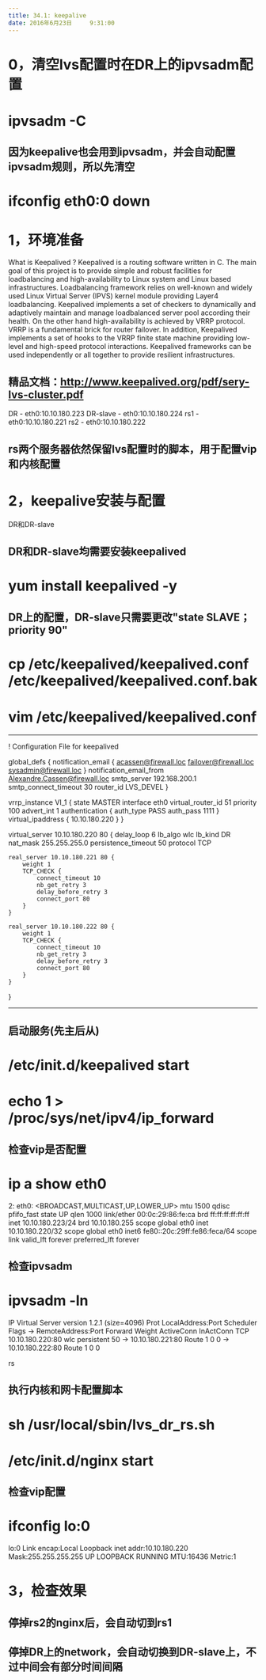 ```yaml
---
title: 34.1: keepalive
date: 2016年6月23日	 9:31:00
---
```

 
0，清空lvs配置时在DR上的ipvsadm配置
============================================
# ipvsadm -C
## 因为keepalive也会用到ipvsadm，并会自动配置ipvsadm规则，所以先清空
 
# ifconfig eth0:0 down 
1，环境准备
===========================================
What is Keepalived ?
Keepalived is a routing software written in C. The main goal of this project is to provide simple and robust facilities for loadbalancing and high-availability to Linux system and Linux based infrastructures. Loadbalancing framework relies on well-known and widely used Linux Virtual Server (IPVS) kernel module providing Layer4 loadbalancing. Keepalived implements a set of checkers to dynamically and adaptively maintain and manage loadbalanced server pool according their health. On the other hand high-availability is achieved by VRRP protocol. VRRP is a fundamental brick for router failover. In addition, Keepalived implements a set of hooks to the VRRP finite state machine providing low-level and high-speed protocol interactions. Keepalived frameworks can be used independently or all together to provide resilient infrastructures.
 
## 精品文档：http://www.keepalived.org/pdf/sery-lvs-cluster.pdf
 
DR - eth0:10.10.180.223
DR-slave - eth0:10.10.180.224
rs1 - eth0:10.10.180.221
rs2 - eth0:10.10.180.222
 
## rs两个服务器依然保留lvs配置时的脚本，用于配置vip和内核配置 
2，keepalive安装与配置
===========================================
DR和DR-slave
## DR和DR-slave均需要安装keepalived
# yum install keepalived -y
 
## DR上的配置，DR-slave只需要更改"state SLAVE； priority 90"
# cp /etc/keepalived/keepalived.conf /etc/keepalived/keepalived.conf.bak
# vim /etc/keepalived/keepalived.conf
******************************************
! Configuration File for keepalived
 
global_defs {
   notification_email {
     acassen@firewall.loc
     failover@firewall.loc
     sysadmin@firewall.loc
   }
   notification_email_from Alexandre.Cassen@firewall.loc
   smtp_server 192.168.200.1
   smtp_connect_timeout 30
   router_id LVS_DEVEL
}
 
vrrp_instance VI_1 {
    state MASTER
    interface eth0
    virtual_router_id 51
    priority 100
    advert_int 1
    authentication {
        auth_type PASS
        auth_pass 1111
    }
    virtual_ipaddress {
        10.10.180.220
    }
}
 
virtual_server 10.10.180.220 80 {
    delay_loop 6
    lb_algo wlc
    lb_kind DR
    nat_mask 255.255.255.0
    persistence_timeout 50
    protocol TCP
 
    real_server 10.10.180.221 80 {
        weight 1
        TCP_CHECK {
            connect_timeout 10
            nb_get_retry 3
            delay_before_retry 3
            connect_port 80
        }
    }
 
    real_server 10.10.180.222 80 {
        weight 1
        TCP_CHECK {
            connect_timeout 10
            nb_get_retry 3
            delay_before_retry 3
            connect_port 80
        }
    }
}
******************************************
 
## 启动服务(先主后从)
# /etc/init.d/keepalived start
# echo 1 > /proc/sys/net/ipv4/ip_forward
 
## 检查vip是否配置
# ip a show eth0
2: eth0: <BROADCAST,MULTICAST,UP,LOWER_UP> mtu 1500 qdisc pfifo_fast state UP qlen 1000
    link/ether 00:0c:29:86:fe:ca brd ff:ff:ff:ff:ff:ff
    inet 10.10.180.223/24 brd 10.10.180.255 scope global eth0
    inet 10.10.180.220/32 scope global eth0
    inet6 fe80::20c:29ff:fe86:feca/64 scope link
       valid_lft forever preferred_lft forever
 
## 检查ipvsadm
# ipvsadm -ln
IP Virtual Server version 1.2.1 (size=4096)
Prot LocalAddress:Port Scheduler Flags
  -> RemoteAddress:Port           Forward Weight ActiveConn InActConn
TCP  10.10.180.220:80 wlc persistent 50
  -> 10.10.180.221:80             Route   1      0          0
  -> 10.10.180.222:80             Route   1      0          0
  
rs
## 执行内核和网卡配置脚本
# sh /usr/local/sbin/lvs_dr_rs.sh
# /etc/init.d/nginx start
 
## 检查vip配置
# ifconfig lo:0
lo:0      Link encap:Local Loopback
          inet addr:10.10.180.220  Mask:255.255.255.255
          UP LOOPBACK RUNNING  MTU:16436  Metric:1
  
3，检查效果
========================================================
## 停掉rs2的nginx后，会自动切到rs1
 
## 停掉DR上的network，会自动切换到DR-slave上，不过中间会有部分时间间隔
 

 

